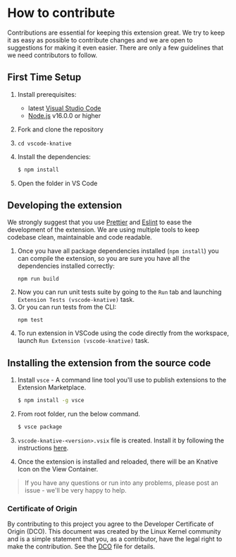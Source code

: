 # How to contribute

Contributions are essential for keeping this extension great.
We try to keep it as easy as possible to contribute changes and we are
open to suggestions for making it even easier.
There are only a few guidelines that we need contributors to follow.

## First Time Setup
1. Install prerequisites:
   * latest [Visual Studio Code](https://code.visualstudio.com/)
   * [Node.js](https://nodejs.org/) v16.0.0 or higher
2. Fork and clone the repository
3. `cd vscode-knative`
4. Install the dependencies:

	```bash
	$ npm install
	```
5. Open the folder in VS Code

## Developing the extension
We strongly suggest that you use [Prettier](https://marketplace.visualstudio.com/items?itemName=esbenp.prettier-vscode) and [Eslint](https://marketplace.visualstudio.com/items?itemName=dbaeumer.vscode-eslint) to ease the development of the extension. We are using multiple tools to keep codebase clean, maintainable and code readable.
1. Once you have all package dependencies installed (`npm install`) you can compile the extension, so you are sure you have all the dependencies installed correctly:
    ```
    npm run build
    ```
2. Now you can run unit tests suite by going to the `Run` tab and launching `Extension Tests (vscode-knative)` task.
3. Or you can run tests from the CLI:
    ```
    npm test
    ```
4. To run extension in VSCode using the code directly from the workspace, launch `Run Extension (vscode-knative)` task.

## Installing the extension from the source code

1. Install `vsce` - A command line tool you'll use to publish extensions to the Extension Marketplace.
    ```bash
    $ npm install -g vsce
    ```
2. From root folder, run the below command.
    ```bash
    $ vsce package
    ```
3. `vscode-knative-<version>.vsix` file is created. Install it by following the instructions [here](https://code.visualstudio.com/docs/editor/extension-gallery#_install-from-a-vsix).


4. Once the extension is installed and reloaded, there will be an Knative Icon on the View Container.

> If you have any questions or run into any problems, please post an issue - we'll be very happy to help.

### Certificate of Origin

By contributing to this project you agree to the Developer Certificate of
Origin (DCO). This document was created by the Linux Kernel community and is a
simple statement that you, as a contributor, have the legal right to make the
contribution. See the [DCO](DCO) file for details.
